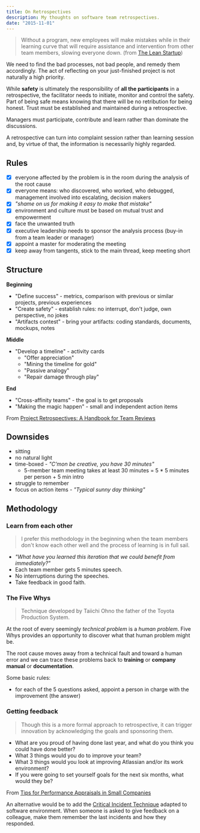 ```yaml
---
title: On Retrospectives
description: My thoughts on software team retrospectives.
date: "2015-11-01"
---
```


> Without a program, new employees will make mistakes while in their learning
> curve that will require assistance and intervention from other team
> members, slowing everyone down. (from [The Lean Startup])

We need to find the bad processes, not bad people, and remedy them
accordingly. The act of reflecting on your just-finished project is not
naturally a high priority.

While **safety** is ultimately the responsibility of **all the participants**
in a retrospective, the facilitator needs to initiate, monitor and
control the safety. Part of being safe means knowing that there will be
no retribution for being honest. Trust must be established and maintained
during a retrospective.

Managers must participate, contribute and learn rather than dominate
the discussions.

A retrospective can turn into complaint session rather than learning
session and, by virtue of that, the information is necessarily highly
regarded.

## Rules

- [x] everyone affected by the problem is in the room during the analysis of the root cause
- [x] everyone means: who discovered, who worked, who debugged, management involved into escalating, decision makers
- [x] *"shame on us for making it easy to make that mistake"*
- [x] environment and culture must be based on mutual trust and empowerment
- [x] face the unwanted truth
- [x] executive leadership needs to sponsor the analysis process (buy-in from a team leader or manager)
- [x] appoint a master for moderating the meeting
- [x] keep away from tangents, stick to the main thread, keep meeting short

## Structure

**Beginning**

* "Define success" - metrics, comparison with previous or similar
projects, previous experiences
* "Create safety" - establish rules: no interrupt, don't judge, own
perspective, no jokes
* "Artifacts contest" - bring your artifacts: coding standards,
documents, mockups, notes

**Middle**

* "Develop a timeline" - activity cards
  - "Offer appreciation"
  - "Mining the timeline for gold"
  - "Passive analogy"
  - "Repair damage through play"

**End**

* "Cross-affinity teams" - the goal is to get proposals
* "Making the magic happen" - small and independent action items

From [Project Retrospectives: A Handbook for Team Reviews]




## Downsides

* sitting
* no natural light
* time-boxed - *"C'mon be creative, you have 30 minutes"*
    * 5-member team meeting takes at least 30 minutes = 5 * 5 minutes per person + 5 min intro
* struggle to remember
* focus on action items - *"Typical sunny day thinking"*

## Methodology

### Learn from each other

> I prefer this methodology in the beginning when the team members
> don't know each other well and the process of learning is in full sail.

* *"What have you learned this iteration that we could benefit from immediately?"*
* Each team member gets 5 minutes speech.
* No interruptions during the speeches.
* Take feedback in good faith.

### The Five Whys

> Technique developed by Taiichi Ohno the father of the Toyota Production System.

At the root of every seemingly *technical problem* is a *human problem*. Five Whys provides an opportunity
to discover what that human problem might be.

The root cause moves away from a technical fault and toward a human error and we can trace these
problems back to **training** or **company manual** or **documentation**.

Some basic rules:

* for each of the 5 questions asked, appoint a person in charge with the improvement (the answer)


### Getting feedback

> Though this is a more formal approach to retrospective, it can trigger
> innovation by acknowledging the goals and sponsoring them.

* What are you proud of having done last year, and what do you think you could have done better?
* What 3 things would you do to improve your team?
* What 3 things would you look at improving Atlassian and/or its work environment?
* If you were going to set yourself goals for the next six months, what would they be?

From [Tips for Performance Appraisals in Small Companies]

An alternative would be to add the [Critical Incident Technique] adapted to software environment.
When someone is asked to give feedback on a colleague, make them remember the last incidents and how they responded.


[The Lean Startup]:http://www.amazon.com/The-Lean-Startup-Entrepreneurs-Continuous/dp/0307887898
[Project Retrospectives: A Handbook for Team Reviews]:http://www.amazon.com/gp/product/0932633447
[Tips for Performance Appraisals in Small Companies]:https://radiowalker.wordpress.com/2007/03/27/tips-for-performance-appraisals-in-small-companies-on-atlassian/
[Critical Incident Technique]:https://en.wikipedia.org/wiki/Critical_Incident_Technique
